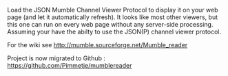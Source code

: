 Load the JSON Mumble Channel Viewer Protocol to display it on your web page (and let it automatically refresh). It looks like most other viewers, but this one can run on every web page without any server-side processing. Assuming your have the abilty to use the JSON(P) channel viewer protocol.

For the wiki see http://mumble.sourceforge.net/Mumble_reader

Project is now migrated to Github : https://github.com/Pimmetje/mumblereader